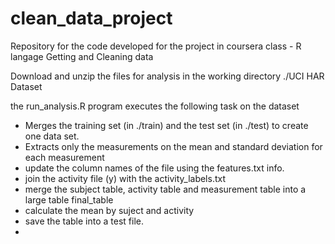 clean_data_project
==================

Repository for the code developed for the project in coursera class - R langage Getting and Cleaning data

Download and unzip the files for analysis in the working directory
./UCI HAR Dataset

the run_analysis.R program executes the following task on the dataset

- Merges the training set (in ./train) and the test set (in ./test) to create one data set. 
- Extracts only the measurements on the mean and standard deviation for each measurement 
- update the column names of the file using the features.txt info.
- join the activity file  (y) with the activity_labels.txt 
- merge the subject table, activity table and measurement table into a large table final_table
- calculate the mean by suject and activity
- save the table into a test file.
-
